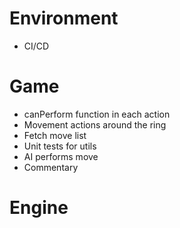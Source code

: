 # Environment

- CI/CD

# Game

- canPerform function in each action
- Movement actions around the ring
- Fetch move list
- Unit tests for utils
- AI performs move
- Commentary

# Engine
